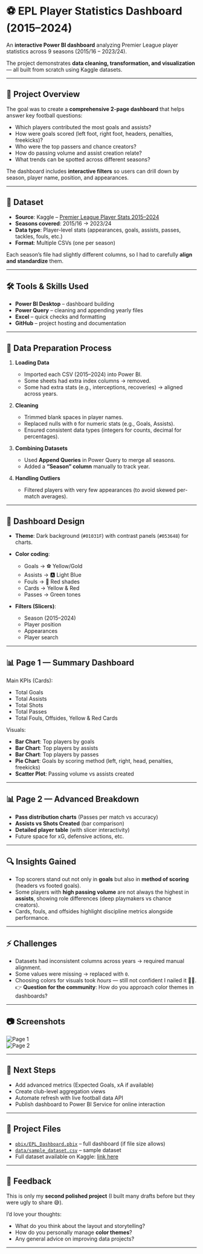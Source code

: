 # ⚽ EPL Player Statistics Dashboard (2015–2024)

An **interactive Power BI dashboard** analyzing Premier League player statistics across 9 seasons (2015/16 – 2023/24).  

The project demonstrates **data cleaning, transformation, and visualization** — all built from scratch using Kaggle datasets.  

---

## 📌 Project Overview
The goal was to create a **comprehensive 2-page dashboard** that helps answer key football questions:

- Which players contributed the most goals and assists?  
- How were goals scored (left foot, right foot, headers, penalties, freekicks)?  
- Who were the top passers and chance creators?  
- How do passing volume and assist creation relate?  
- What trends can be spotted across different seasons?  

The dashboard includes **interactive filters** so users can drill down by season, player name, position, and appearances.

---

## 📂 Dataset
- **Source**: Kaggle – [Premier League Player Stats 2015–2024](https://www.kaggle.com/)  
- **Seasons covered**: 2015/16 → 2023/24  
- **Data type**: Player-level stats (appearances, goals, assists, passes, tackles, fouls, etc.)  
- **Format**: Multiple CSVs (one per season)  

Each season’s file had slightly different columns, so I had to carefully **align and standardize** them.

---

## 🛠 Tools & Skills Used
- **Power BI Desktop** – dashboard building  
- **Power Query** – cleaning and appending yearly files  
- **Excel** – quick checks and formatting  
- **GitHub** – project hosting and documentation  

---

## 🔄 Data Preparation Process
1. **Loading Data**  
   - Imported each CSV (2015–2024) into Power BI.  
   - Some sheets had extra index columns → removed.  
   - Some had extra stats (e.g., interceptions, recoveries) → aligned across years.  

2. **Cleaning**  
   - Trimmed blank spaces in player names.  
   - Replaced nulls with `0` for numeric stats (e.g., Goals, Assists).  
   - Ensured consistent data types (integers for counts, decimal for percentages).  

3. **Combining Datasets**  
   - Used **Append Queries** in Power Query to merge all seasons.  
   - Added a **“Season” column** manually to track year.  

4. **Handling Outliers**  
   - Filtered players with very few appearances (to avoid skewed per-match averages).  

---

## 🎨 Dashboard Design
- **Theme**: Dark background (`#01031F`) with contrast panels (`#053648`) for charts.  
- **Color coding**:  
  - Goals → ⚽ Yellow/Gold  
  - Assists → 🅰️ Light Blue  
  - Fouls → 🔴 Red shades  
  - Cards → Yellow & Red  
  - Passes → Green tones  

- **Filters (Slicers)**:  
  - Season (2015–2024)  
  - Player position  
  - Appearances  
  - Player search  

---

## 📊 Page 1 — Summary Dashboard
Main KPIs (Cards):  
- Total Goals  
- Total Assists  
- Total Shots  
- Total Passes  
- Total Fouls, Offsides, Yellow & Red Cards  

Visuals:  
- **Bar Chart**: Top players by goals  
- **Bar Chart**: Top players by assists  
- **Bar Chart**: Top players by passes  
- **Pie Chart**: Goals by scoring method (left, right, head, penalties, freekicks)  
- **Scatter Plot**: Passing volume vs assists created  

---

## 📊 Page 2 — Advanced Breakdown
- **Pass distribution charts** (Passes per match vs accuracy)  
- **Assists vs Shots Created** (bar comparison)  
- **Detailed player table** (with slicer interactivity)  
- Future space for xG, defensive actions, etc.  

---

## 🔍 Insights Gained
- Top scorers stand out not only in **goals** but also in **method of scoring** (headers vs footed goals).  
- Some players with **high passing volume** are not always the highest in **assists**, showing role differences (deep playmakers vs chance creators).  
- Cards, fouls, and offsides highlight discipline metrics alongside performance.  

---

## ⚡ Challenges
- Datasets had inconsistent columns across years → required manual alignment.  
- Some values were missing → replaced with `0`.  
- Choosing colors for visuals took *hours* — still not confident I nailed it 🎨😂.  
  👉 **Question for the community**: How do you approach color themes in dashboards?  

---

## 📷 Screenshots
![Page 1](/assets/screenshots/page1.png)  
![Page 2](/assets/screenshots/page2.png)  

---

## 🚀 Next Steps
- Add advanced metrics (Expected Goals, xA if available)  
- Create club-level aggregation views  
- Automate refresh with live football data API  
- Publish dashboard to Power BI Service for online interaction  

---

## 📌 Project Files
- [`pbix/EPL_Dashboard.pbix`](./pbix/EPL_Dashboard.pbix) – full dashboard (if file size allows)  
- [`data/sample_dataset.csv`](./data/sample_dataset.csv) – sample dataset  
- Full dataset available on Kaggle: [link here](https://www.kaggle.com/)  

---

## 🤝 Feedback
This is only my **second polished project** (I built many drafts before but they were ugly to share 😅).  

I’d love your thoughts:  
- What do you think about the layout and storytelling?  
- How do you personally manage **color themes**?  
- Any general advice on improving data projects?  

---
